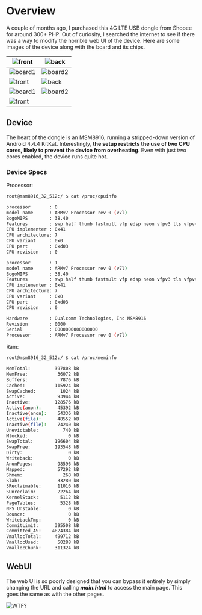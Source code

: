 # Overview

A couple of months ago, I purchased this 4G LTE USB dongle from Shopee for around 300+ PHP. Out of curiosity, I searched the internet to see if there was a way to modify the horrible web UI of the device. Here are some images of the device along with the board and its chips.

| ![front](https://i.ibb.co/55fNj7D/front.jpg "front")    | ![back](https://i.ibb.co/2s72SLL/back.jpg "back")       |
| ------------------------------------------------------- | ------------------------------------------------------- |
| ![board1](https://i.ibb.co/5vZXKMQ/board1.jpg "board1") | ![board2](https://i.ibb.co/1Z8WZq0/board2.jpg "board2") |
| ![front](https://i.ibb.co/sbChyH9/cpu.jpg "front")      | ![back](https://i.ibb.co/Z8mh33d/storage.jpg "back")    |
| ![board1](https://i.ibb.co/jTwXYQ8/soc1.jpg "board1")   | ![board2](https://i.ibb.co/GWfPq4M/soc2.jpg "board2")   |
| ![front](https://i.ibb.co/dQ82vyz/soc3.jpg "front")     |                                                         |

## Device

The heart of the dongle is an MSM8916, running a stripped-down version of Android 4.4.4 KitKat. Interestingly, **the setup restricts the use of two CPU cores, likely to prevent the device from overheating**. Even with just two cores enabled, the device runs quite hot.

### Device Specs

Processor:

```bash
root@msm8916_32_512:/ $ cat /proc/cpuinfo

processor       : 0
model name      : ARMv7 Processor rev 0 (v7l)
BogoMIPS        : 38.40
Features        : swp half thumb fastmult vfp edsp neon vfpv3 tls vfpv4 idiva idivt
CPU implementer : 0x41
CPU architecture: 7
CPU variant     : 0x0
CPU part        : 0xd03
CPU revision    : 0

processor       : 1
model name      : ARMv7 Processor rev 0 (v7l)
BogoMIPS        : 38.40
Features        : swp half thumb fastmult vfp edsp neon vfpv3 tls vfpv4 idiva idivt
CPU implementer : 0x41
CPU architecture: 7
CPU variant     : 0x0
CPU part        : 0xd03
CPU revision    : 0

Hardware        : Qualcomm Technologies, Inc MSM8916
Revision        : 0000
Serial          : 0000000000000000
Processor       : ARMv7 Processor rev 0 (v7l)
```

Ram:

```bash
root@msm8916_32_512:/ $ cat /proc/meminfo

MemTotal:         397808 kB
MemFree:           36072 kB
Buffers:            7876 kB
Cached:           115924 kB
SwapCached:         1024 kB
Active:            93944 kB
Inactive:         128576 kB
Active(anon):      45392 kB
Inactive(anon):    54336 kB
Active(file):      48552 kB
Inactive(file):    74240 kB
Unevictable:         740 kB
Mlocked:               0 kB
SwapTotal:        196604 kB
SwapFree:         193548 kB
Dirty:                 0 kB
Writeback:             0 kB
AnonPages:         98596 kB
Mapped:            57292 kB
Shmem:               268 kB
Slab:              33280 kB
SReclaimable:      11016 kB
SUnreclaim:        22264 kB
KernelStack:        5112 kB
PageTables:         5328 kB
NFS_Unstable:          0 kB
Bounce:                0 kB
WritebackTmp:          0 kB
CommitLimit:      395508 kB
Committed_AS:    4824384 kB
VmallocTotal:     499712 kB
VmallocUsed:       50288 kB
VmallocChunk:     311324 kB
```

## WebUI

The web UI is so poorly designed that you can bypass it entirely by simply changing the URL and calling **_main.html_** to access the main page. This goes the same as with the other pages.

![WTF?](https://i.ibb.co/NYnHgC1/horrible_authentication.gif)
